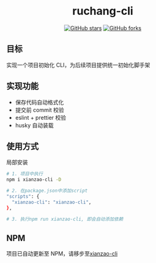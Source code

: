 <br />
<h1 align="center">ruchang-cli</h1>
<p align="center">
<a href="https://github.com/xianzao/xianzao-cli/stargazers"><img alt="GitHub stars" src="https://img.shields.io/github/stars/xianzao/xianzao-cli"></a>
<a href="https://github.com/xianzao/xianzao-cli/network"><img alt="GitHub forks" src="https://img.shields.io/github/forks/xianzao/xianzao-cli"></a>
</p>

## 目标

实现一个项目初始化 CLI，为后续项目提供统一初始化脚手架

## 实现功能

- 保存代码自动格式化
- 提交前 commit 校验
- eslint + prettier 校验
- husky 自动装载

## 使用方式

局部安装

```BASH
# 1. 项目中执行
npm i xianzao-cli -D

# 2. 在package.json中添加script
"scripts": {
  "xianzao-cli": "xianzao-cli",
},

# 3. 执行npm run xianzao-cli, 即会自动添加依赖
```

## NPM

项目已自动更新至 NPM，请移步至[xianzao-cli](https://www.npmjs.com/package/xianzao-cli)

